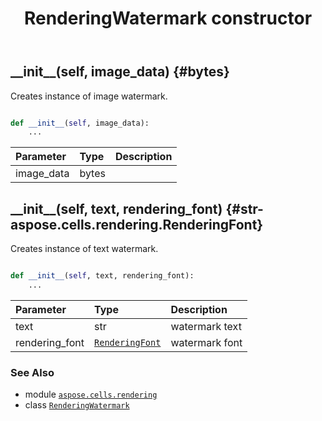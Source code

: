 ﻿---
title: RenderingWatermark constructor
second_title: Aspose.Cells for Python via .NET API References
description: 
type: docs
weight: 10
url: /aspose.cells.rendering/renderingwatermark/__init__/
is_root: false
---

## \_\_init\_\_(self, image_data) {#bytes}

Creates instance of image watermark.



```python

def __init__(self, image_data):
    ...
```


| Parameter | Type | Description |
| :- | :- | :- |
| image_data | bytes |  |


## \_\_init\_\_(self, text, rendering_font) {#str-aspose.cells.rendering.RenderingFont}

Creates instance of text watermark.



```python

def __init__(self, text, rendering_font):
    ...
```


| Parameter | Type | Description |
| :- | :- | :- |
| text | str | watermark text |
| rendering_font | [`RenderingFont`](/cells/python-net/aspose.cells.rendering/renderingfont) | watermark font |



### See Also
* module [`aspose.cells.rendering`](../../)
* class [`RenderingWatermark`](/cells/python-net/aspose.cells.rendering/renderingwatermark)
